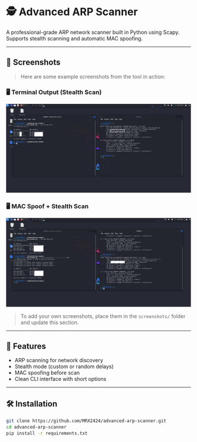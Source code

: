 # 🕵️ Advanced ARP Scanner

A professional-grade ARP network scanner built in Python using Scapy.  
Supports stealth scanning and automatic MAC spoofing.

---

## 📸 Screenshots

> Here are some example screenshots from the tool in action:

### 🖥️ Terminal Output (Stealth Scan)

![Example 1](screenshots/example1.png)

### 🖥️ MAC Spoof + Stealth Scan

![Example 2](screenshots/example2.png)

> To add your own screenshots, place them in the `screenshots/` folder and update this section.

---

## 🚀 Features

- ARP scanning for network discovery
- Stealth mode (custom or random delays)
- MAC spoofing before scan
- Clean CLI interface with short options

---

## 🛠️ Installation

```bash
git clone https://github.com/MRX2424/advanced-arp-scanner.git
cd advanced-arp-scanner
pip install -r requirements.txt
